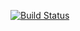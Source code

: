 [![Build Status](https://travis-ci.org/omidzargham/testing.svg?branch=master)](https://travis-ci.org/omidzargham/testing)
